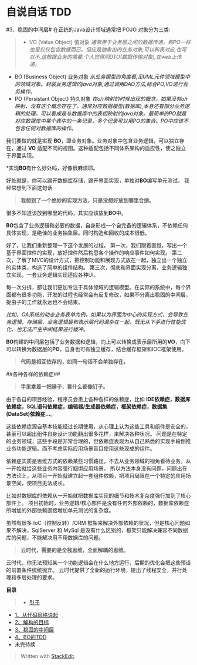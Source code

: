 自说自话 TDD
========================

#3、稳固的中间层#
在正统的Java设计领域通常把 POJO 对象分为三类:
>- VO (Value Object) 值对象
*通常用于业务层之间的数据传递，和PO一样也是仅仅包含数据而已。但应是抽象出的业务对象,可以和表对应,也可以不,这根据业务的需要.个人觉得同DTO(数据传输对象),在web上传递。*
- BO (Business Object) 业务对象
*从业务模型的角度看,见UML元件领域模型中的领域对象。封装业务逻辑的java对象,通过调用DAO方法,结合PO,VO进行业务操作。*   
- PO (Persistant Object) 持久对象
*在o/r映射的时候出现的概念，如果没有o/r映射，没有这个概念存在了。通常对应数据模型(数据库),本身还有部分业务逻辑的处理。可以看成是与数据库中的表相映射的java对象。最简单的PO就是对应数据库中某个表中的一条记录，多个记录可以用PO的集合。PO中应该不包含任何对数据库的操作。*

我们要做的就是实现 **BO**，即业务对象。业务对象中包含业务逻辑，可以独立存在，通过 **VO** 适配不同的视图。这种适配包括不同体系架构的适应性，使之独立于界面实现。

*实现**BO**有什么好处吗，好像很麻烦耶。

好处就是，你可以踢开数据库存储，踢开界面实现，单独对**BO**编写单元测试。
我经常想到下面这句话
>**我想到了一个绝妙的实现方法，只是没想好放到哪里合适。**

很多不知道该放到哪里的代码，其实应该放到**BO**中。

**BO**包含了业务逻辑和必要的数据，自身形成一个自完备的逻辑体系，不依赖任何具体实现，是绝佳的业务抽象层。同时构造和回收的成本很低。


好了，让我们重新整理一下这个发展的过程。
第一次，我们跟着直觉，写出一个基于界面控件的实现，放好控件然后构思各个操作的响应事件如何实现。
第二次，了解了MVC的设计方式，把控制功能和展现方式放在一起，独立出一个独立的实体类，构造了简单的组件结构。
第三次，彻底和界面实现分离，业务逻辑独立实现，一套业务逻辑实现适应各种UI。

每一次分拆，都让我们更加专注于具体领域的逻辑模型。在实际的系统中，每个界面都有很多功能，开发的过程也经常会有反复修改，如果不分离出稳固的中间层，捉虫子的工作就永远也不会结束。

*比如，OA系统的动态业务表单为例，如果以为界面为中心的实现方式，会导致业务逻辑，存储层、业务逻辑层和表示层代码混杂在一起，既无从下手进行性能优化、也无法产生中间结果进行缓冲。*

**BO**构建的中间层包括了业务数据和逻辑，向上可以转换成表示层所用的**VO**，向下可以转换为数据层的**PO**，自身也可有独立缓存，结合缓存框架和IOC框架使用。

>**代码是相互依存的，如同一句话不会单独存在。**

##各种各样的依赖症##
>**手里拿着一把锤子，看什么都像钉子。**

由于各自的项目经验，程序员会患上各种各样的依赖症，比如 **IDE依赖症，数据库依赖症，SQL语句依赖症，编辑器/生成器依赖症，框架依赖症，数据集(DataSet)依赖症...**。

这些依赖症源自基本技能经过长期使用，从心理上认为这些工具和组件是安全的，甚至可以超出组件自身设计功能翻出很多花样，来解决各种状况。
问题是在特定的业务领域，这些手段是非常合理的，但依赖症表现为从自己熟悉的实现手段倒推业务功能逻辑。而不考虑实际应用场景盲目使用这些现成的组件。

依赖症实质是思维方式的依赖某些习惯路径，不去从业务领域的视角看待业务，从一开始就给这些业务内容强行捆绑应用场景。
所以方法本身没有问题，问题出在方法论上，从项目一开始就建立起一套组件依赖，把项目局限在一个特定的应用场景空间，使项目无法成长。

比如对数据库的依赖从一开始就把数据库实现的细节和技术复杂度强行加到了核心部件上。
项目初始时，业务逻辑/核心部件是没有任何外部依赖的，数据库依赖症所增加的外部依赖直接增加单元测试的复杂度。

虽然有很多 IoC（控制反转）/ORM 框架来解决外部依赖的状况，但是核心问题如果不解决，SqlServer 和 MySql 是没有什么区别的，框架只能解决兼容不同数据库的问题，不能解决用不用数据库的问题。

>**云时代，需要的是全栈思维，全面解耦的思维。**

云时代，你无法预知某一个功能逻辑会在什么地方运行，后期的优化会把这些预设的前置条件统统抛弃。
云时代提供了全新的运行环境，提出了线程安全，并行处理和多层处理的要求。

**目录**
>- [引子](引子.md)
- [1、从代码风格说起](1.从代码风格说起.md)
- [2、解构的目标](2.解构的目标.md)
- [3、稳固的中间层](3.稳固的中间层.md)
- [4、BO的TDD](4.BO的TDD.md)
- 未完待续

> Written with [StackEdit](https://stackedit.io/).